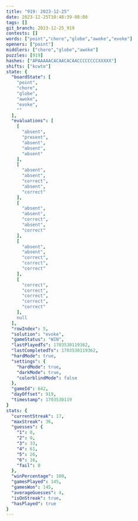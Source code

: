 ```yaml
---
title: "919: 2023-12-25"
date: 2023-12-25T10:48:39-08:00
tags: []
git_branch: 2023-12-25_919
contests: []
words: ["point","chore","globe","awoke","evoke"]
openers: ["point"]
middlers: ["chore","globe","awoke"]
puzzles: [919]
hashes: ["APAAAAACACAACACAACCCCCCCCXXXXX"]
shifts: ["kcwto"]
state: {
  "boardState": [
    "point",
    "chore",
    "globe",
    "awoke",
    "evoke",
    ""
  ],
  "evaluations": [
    [
      "absent",
      "present",
      "absent",
      "absent",
      "absent"
    ],
    [
      "absent",
      "absent",
      "correct",
      "absent",
      "correct"
    ],
    [
      "absent",
      "absent",
      "correct",
      "absent",
      "correct"
    ],
    [
      "absent",
      "absent",
      "correct",
      "correct",
      "correct"
    ],
    [
      "correct",
      "correct",
      "correct",
      "correct",
      "correct"
    ],
    null
  ],
  "rowIndex": 5,
  "solution": "evoke",
  "gameStatus": "WIN",
  "lastPlayedTs": 1703530119362,
  "lastCompletedTs": 1703530119362,
  "hardMode": true,
  "settings": {
    "hardMode": true,
    "darkMode": true,
    "colorblindMode": false
  },
  "gameId": 642,
  "dayOffset": 919,
  "timestamp": 1703530119
}
stats: {
  "currentStreak": 17,
  "maxStreak": 36,
  "guesses": {
    "1": 0,
    "2": 9,
    "3": 33,
    "4": 61,
    "5": 26,
    "6": 16,
    "fail": 0
  },
  "winPercentage": 100,
  "gamesPlayed": 145,
  "gamesWon": 145,
  "averageGuesses": 4,
  "isOnStreak": true,
  "hasPlayed": true
}
---
```

<!-- more -->
